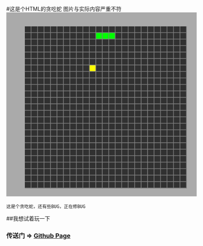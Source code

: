 #这是个HTML的贪吃蛇
图片与实际内容严重不符
![preview](rsc/preview.jpg)
~~~~
这是个贪吃蛇，还有些BUG，正在修BUG
~~~~
##我想试着玩一下
### 传送门 => <a href=" https://chenks12138.github.io/H5-snake/">Github Page</a>
